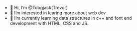 - 👋 Hi, I’m @Tdogjack(Trevor)
- 👀 I’m interested in learing more about web dev
- 🌱 I’m currently learning data structures in c++ and font end development with HTML, CSS and JS.

<!---
Tdogjack/Tdogjack is a ✨ special ✨ repository because its `README.md` (this file) appears on your GitHub profile.
You can click the Preview link to take a look at your changes.
--->
